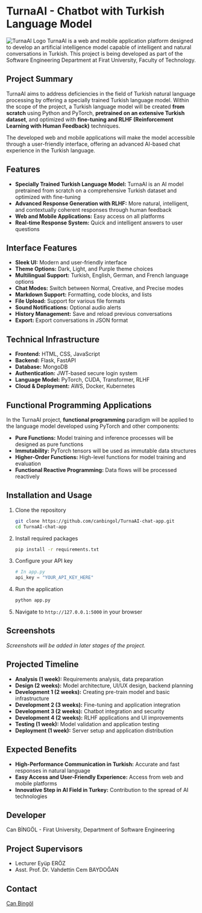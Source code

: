 # TurnaAI - Chatbot with Turkish Language Model

![TurnaAI Logo](static/turna-logo.svg)
TurnaAI is a web and mobile application platform designed to develop an artificial intelligence model capable of intelligent and natural conversations in Turkish. This project is being developed as part of the Software Engineering Department at Firat University, Faculty of Technology.

## Project Summary

TurnaAI aims to address deficiencies in the field of Turkish natural language processing by offering a specially trained Turkish language model. Within the scope of the project, a Turkish language model will be created **from scratch** using Python and PyTorch, **pretrained on an extensive Turkish dataset**, and optimized with **fine-tuning and RLHF (Reinforcement Learning with Human Feedback)** techniques.

The developed web and mobile applications will make the model accessible through a user-friendly interface, offering an advanced AI-based chat experience in the Turkish language.

## Features

- **Specially Trained Turkish Language Model:** TurnaAI is an AI model pretrained from scratch on a comprehensive Turkish dataset and optimized with fine-tuning
- **Advanced Response Generation with RLHF:** More natural, intelligent, and contextually coherent responses through human feedback
- **Web and Mobile Applications:** Easy access on all platforms
- **Real-time Response System:** Quick and intelligent answers to user questions

## Interface Features

- **Sleek UI:** Modern and user-friendly interface
- **Theme Options:** Dark, Light, and Purple theme choices
- **Multilingual Support:** Turkish, English, German, and French language options
- **Chat Modes:** Switch between Normal, Creative, and Precise modes
- **Markdown Support:** Formatting, code blocks, and lists
- **File Upload:** Support for various file formats
- **Sound Notifications:** Optional audio alerts
- **History Management:** Save and reload previous conversations
- **Export:** Export conversations in JSON format

## Technical Infrastructure

- **Frontend:** HTML, CSS, JavaScript
- **Backend:** Flask, FastAPI
- **Database:** MongoDB
- **Authentication:** JWT-based secure login system
- **Language Model:** PyTorch, CUDA, Transformer, RLHF
- **Cloud & Deployment:** AWS, Docker, Kubernetes

## Functional Programming Applications

In the TurnaAI project, **functional programming** paradigm will be applied to the language model developed using PyTorch and other components:

- **Pure Functions:** Model training and inference processes will be designed as pure functions
- **Immutability:** PyTorch tensors will be used as immutable data structures
- **Higher-Order Functions:** High-level functions for model training and evaluation
- **Functional Reactive Programming:** Data flows will be processed reactively

## Installation and Usage

1. Clone the repository
   ```bash
   git clone https://github.com/canbingol/TurnaAI-chat-app.git
   cd TurnaAI-chat-app
   ```

2. Install required packages
   ```bash
   pip install -r requirements.txt
   ```

3. Configure your API key
   ```python
   # In app.py
   api_key = "YOUR_API_KEY_HERE"
   ```

4. Run the application
   ```bash
   python app.py
   ```

5. Navigate to `http://127.0.0.1:5000` in your browser

## Screenshots

*Screenshots will be added in later stages of the project.*

## Projected Timeline

- **Analysis (1 week):** Requirements analysis, data preparation
- **Design (2 weeks):** Model architecture, UI/UX design, backend planning
- **Development 1 (2 weeks):** Creating pre-train model and basic infrastructure
- **Development 2 (3 weeks):** Fine-tuning and application integration
- **Development 3 (2 weeks):** Chatbot integration and security
- **Development 4 (2 weeks):** RLHF applications and UI improvements
- **Testing (1 week):** Model validation and application testing
- **Deployment (1 week):** Server setup and application distribution

## Expected Benefits

- **High-Performance Communication in Turkish:** Accurate and fast responses in natural language
- **Easy Access and User-Friendly Experience:** Access from web and mobile platforms
- **Innovative Step in AI Field in Turkey:** Contribution to the spread of AI technologies

## Developer

 Can BİNGÖL - Firat University, Department of Software Engineering

## Project Supervisors

- Lecturer Eyüp ERÖZ
- Asst. Prof. Dr. Vahdettin Cem BAYDOĞAN

## Contact

[Can Bingöl](https://www.linkedin.com/in/canbing%C3%B6l/)

